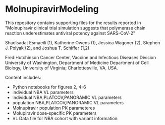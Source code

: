 # MolnupiravirModeling
This repository contains supporting files for the results reported in "Molnupiravir clinical trial simulation suggests that polymerase chain reaction underestimates antiviral potency against SARS-CoV-2"

Shadisadat Esmaeili (1), Katherine Owens (1), Jessica Wagoner (2), Stephen J. Polyak (2), and Joshua T. Schiffer (1,2)

Fred Hutchinson Cancer Center, Vaccine and Infectious Diseases Division
University of Washington, Department of Medicine
Department of Cell Biology, University of Virginia; Charlottesville, VA, USA.

Content includes:

- Python notebooks for figures 2, 4-6 
- individual NBA VL parameters
- individual NBA,PLATCOV,PANORAMIC VL parameters
- population NBA,PLATCOV,PANORAMIC VL parameters
- Molnupiravir population PK parameteres
- Molupiravir dose-specific PK parameters
- VL Data file for NBA cohort with variant information
